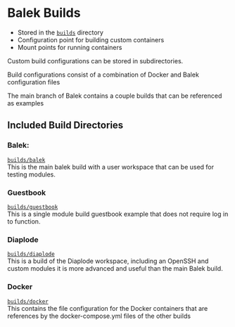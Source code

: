 # Balek Builds

* Stored in the [`builds`](../builds) directory
* Configuration point for building custom containers
* Mount points for running containers


Custom build configurations can be stored in subdirectories.

Build configurations consist of a combination of Docker and Balek configuration files

The main branch of Balek contains a couple builds that can be referenced as examples

 ## Included Build Directories
 ### Balek:
[`builds/balek`](../builds/balek)  
This is the main balek build with a user workspace that can be used for testing modules.

 ### Guestbook
[`builds/guestbook`](../builds/guestbook)  
This is a single module build guestbook example that does not require log in to function.

### Diaplode
[`builds/diaplode`](../builds/diaplode)  
This is a build of the Diaplode workspace, including an OpenSSH and custom modules it is more advanced and useful than the main Balek build.

### Docker
[`builds/docker`](../builds/docker)  
This contains the file configuration for the Docker containers that are references by the docker-compose.yml files of the other builds